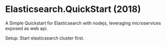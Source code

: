 # Elasticsearch.QuickStart (2018)

A Simple Quickstart for Elasticsearch with nodejs, leveraging microservices exposed as web api.

Setup:
Start elasticsearch cluster first.